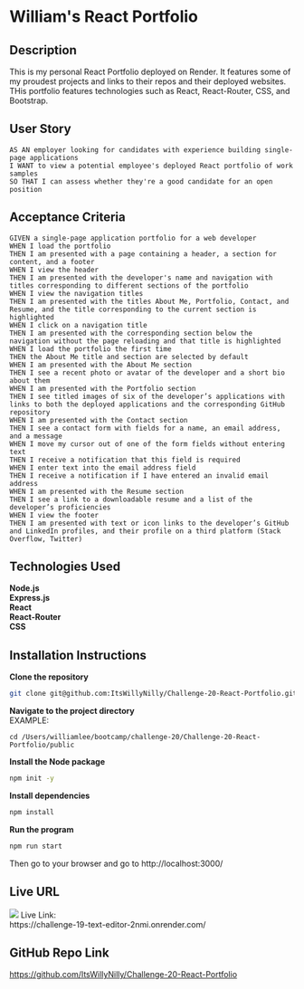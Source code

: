 # William's React Portfolio

## Description
This is my personal React Portfolio deployed on Render. It features some of my proudest projects and links to their repos and their deployed websites. THis portfolio features technologies such as React, React-Router, CSS, and Bootstrap.

## User Story

```
AS AN employer looking for candidates with experience building single-page applications
I WANT to view a potential employee's deployed React portfolio of work samples
SO THAT I can assess whether they're a good candidate for an open position
```

## Acceptance Criteria

```
GIVEN a single-page application portfolio for a web developer
WHEN I load the portfolio
THEN I am presented with a page containing a header, a section for content, and a footer
WHEN I view the header
THEN I am presented with the developer's name and navigation with titles corresponding to different sections of the portfolio
WHEN I view the navigation titles
THEN I am presented with the titles About Me, Portfolio, Contact, and Resume, and the title corresponding to the current section is highlighted
WHEN I click on a navigation title
THEN I am presented with the corresponding section below the navigation without the page reloading and that title is highlighted
WHEN I load the portfolio the first time
THEN the About Me title and section are selected by default
WHEN I am presented with the About Me section
THEN I see a recent photo or avatar of the developer and a short bio about them
WHEN I am presented with the Portfolio section
THEN I see titled images of six of the developer’s applications with links to both the deployed applications and the corresponding GitHub repository
WHEN I am presented with the Contact section
THEN I see a contact form with fields for a name, an email address, and a message
WHEN I move my cursor out of one of the form fields without entering text
THEN I receive a notification that this field is required
WHEN I enter text into the email address field
THEN I receive a notification if I have entered an invalid email address
WHEN I am presented with the Resume section
THEN I see a link to a downloadable resume and a list of the developer’s proficiencies
WHEN I view the footer
THEN I am presented with text or icon links to the developer’s GitHub and LinkedIn profiles, and their profile on a third platform (Stack Overflow, Twitter) 
```

## Technologies Used
**Node.js** <br>
**Express.js**<br>
**React**<br>
**React-Router**<br>
**CSS**<br>

## Installation Instructions
**Clone the repository**
```bash
git clone git@github.com:ItsWillyNilly/Challenge-20-React-Portfolio.git
```

**Navigate to the project directory**
<br>EXAMPLE:
```
cd /Users/williamlee/bootcamp/challenge-20/Challenge-20-React-Portfolio/public
```
**Install the Node package**
```bash
npm init -y
```

**Install dependencies**
```bash
npm install
```

**Run the program**
```bash
npm run start
```
Then go to your browser and go to http://localhost:3000/

## Live URL
<img src="public/images/Screenshot 2024-09-18 at 8.45.01 PM.png">
Live Link:<br> https://challenge-19-text-editor-2nmi.onrender.com/

## GitHub Repo Link
https://github.com/ItsWillyNilly/Challenge-20-React-Portfolio